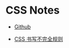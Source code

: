 # CSS Notes

- [Github](https://github.com/duzit/du-css)

- [CSS 书写不完全规则](https://mp.weixin.qq.com/s/xIpYGfrNn-D5mIggHFTOKg)